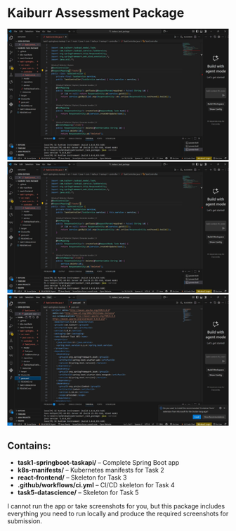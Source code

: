 # Kaiburr Assessment Package

![App Screenshot](ss.jpeg)
![App Screenshot](ss1.jpeg)
![App Screenshot](ss3.jpeg)

## Contains:
- **task1-springboot-taskapi/** – Complete Spring Boot app  
- **k8s-manifests/** – Kubernetes manifests for Task 2  
- **react-frontend/** – Skeleton for Task 3  
- **.github/workflows/ci.yml** – CI/CD skeleton for Task 4  
- **task5-datascience/** – Skeleton for Task 5  

I cannot run the app or take screenshots for you, but this package includes everything you need to run locally and produce the required screenshots for submission.
